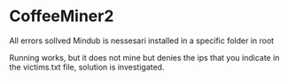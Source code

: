 # CoffeeMiner2
All errors sollved 
Mindub is nessesari installed in a specific folder in root

Running works, but it does not mine but denies the ips that you indicate in the victims.txt file, solution is investigated.
